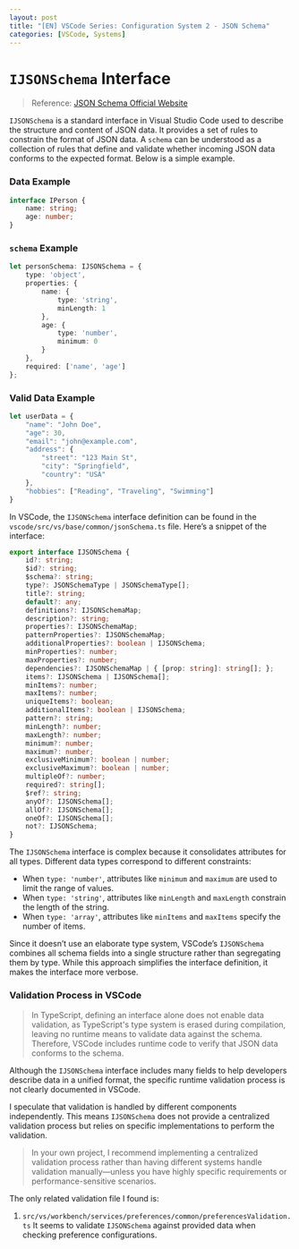 ```yaml
---
layout: post
title: "[EN] VSCode Series: Configuration System 2 - JSON Schema"
categories: [VSCode, Systems]
---
```


# `IJSONSchema` Interface

> Reference: [JSON Schema Official Website](https://json-schema.org/)

`IJSONSchema` is a standard interface in Visual Studio Code used to describe the structure and content of JSON data. It provides a set of rules to constrain the format of JSON data. A `schema` can be understood as a collection of rules that define and validate whether incoming JSON data conforms to the expected format. Below is a simple example.

### Data Example
```typescript
interface IPerson {
    name: string;
    age: number;
}
```

### `schema` Example
```typescript
let personSchema: IJSONSchema = {
    type: 'object',
    properties: {
        name: {
            type: 'string',
            minLength: 1
        },
        age: {
            type: 'number',
            minimum: 0
        }
    },
    required: ['name', 'age']
};
```

### Valid Data Example
```typescript
let userData = {
    "name": "John Doe",
    "age": 30,
    "email": "john@example.com",
    "address": {
        "street": "123 Main St",
        "city": "Springfield",
        "country": "USA"
    },
    "hobbies": ["Reading", "Traveling", "Swimming"]
}
```

In VSCode, the `IJSONSchema` interface definition can be found in the `vscode/src/vs/base/common/jsonSchema.ts` file. Here’s a snippet of the interface:

```typescript
export interface IJSONSchema {
    id?: string;
    $id?: string;
    $schema?: string;
    type?: JSONSchemaType | JSONSchemaType[];
    title?: string;
    default?: any;
    definitions?: IJSONSchemaMap;
    description?: string;
    properties?: IJSONSchemaMap;
    patternProperties?: IJSONSchemaMap;
    additionalProperties?: boolean | IJSONSchema;
    minProperties?: number;
    maxProperties?: number;
    dependencies?: IJSONSchemaMap | { [prop: string]: string[]; };
    items?: IJSONSchema | IJSONSchema[];
    minItems?: number;
    maxItems?: number;
    uniqueItems?: boolean;
    additionalItems?: boolean | IJSONSchema;
    pattern?: string;
    minLength?: number;
    maxLength?: number;
    minimum?: number;
    maximum?: number;
    exclusiveMinimum?: boolean | number;
    exclusiveMaximum?: boolean | number;
    multipleOf?: number;
    required?: string[];
    $ref?: string;
    anyOf?: IJSONSchema[];
    allOf?: IJSONSchema[];
    oneOf?: IJSONSchema[];
    not?: IJSONSchema;
}
```

The `IJSONSchema` interface is complex because it consolidates attributes for all types. Different data types correspond to different constraints:

- When `type: 'number'`, attributes like `minimum` and `maximum` are used to limit the range of values.
- When `type: 'string'`, attributes like `minLength` and `maxLength` constrain the length of the string.
- When `type: 'array'`, attributes like `minItems` and `maxItems` specify the number of items.

Since it doesn’t use an elaborate type system, VSCode’s `IJSONSchema` combines all schema fields into a single structure rather than segregating them by type. While this approach simplifies the interface definition, it makes the interface more verbose.

### Validation Process in VSCode
> In TypeScript, defining an interface alone does not enable data validation, as TypeScript's type system is erased during compilation, leaving no runtime means to validate data against the schema.
> Therefore, VSCode includes runtime code to verify that JSON data conforms to the schema.

Although the `IJSONSchema` interface includes many fields to help developers describe data in a unified format, the specific runtime validation process is not clearly documented in VSCode.

I speculate that validation is handled by different components independently. This means `IJSONSchema` does not provide a centralized validation process but relies on specific implementations to perform the validation.

> In your own project, I recommend implementing a centralized validation process rather than having different systems handle validation manually—unless you have highly specific requirements or performance-sensitive scenarios.

The only related validation file I found is:
1. `src/vs/workbench/services/preferences/common/preferencesValidation.ts`
   It seems to validate `IJSONSchema` against provided data when checking preference configurations.